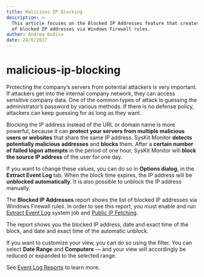 ```yaml
---
title: Malicious IP Blocking
description: >-
  This article focuses on the Blocked IP Addresses feature that creates a list
  of blocked IP addresses via Windows Firewall rules.
author: Andrea Budisa
date: 28/6/2017
---
```


# malicious-ip-blocking

Protecting the company’s servers from potential attackers is very important. If attackers get into the internal company network, they can access sensitive company data. One of the common types of attack is guessing the administrator’s password by various methods. If there is no defense policy, attackers can keep guessing for as long as they want.

Blocking the IP address instead of the URL or domain name is more powerful, because it can **protect your servers from multiple malicious users or websites** that share the same IP address. SysKit Monitor **detects potentially malicious addresses** and **blocks** them. After a **certain number of failed logon attempts** in the period of one hour, SysKit Monitor will **block the source IP address** of the user for one day.

If you want to change these values, you can do so in **Options dialog**, in the **Extract Event Log** tab. When the block time expires, the IP address will be **unblocked automatically**. It is also possible to unblock the IP address manually.

The **Blocked IP Addresses** report shows the list of blocked IP addresses via Windows Firewall rules. In order to see this report, you must enable and run [Extract Event Log](malicious-ip-blocking.md#internal/get-to-know-syskit-monitor/backstage-screen/configuration/options/#extract-event-log) system job and [Public IP Fetching](malicious-ip-blocking.md#internal/get-to-know-syskit-monitor/backstage-screen/configuration/options/#general).

The report shows you the blocked IP address, date and exact time of the block, and date and exact time of the automatic unblock.

If you want to customize your view, you can do so using the filter. You can select **Date Range** and **Computers** — and your view will accordingly be reduced or expanded to the selected range.

See [Event Log Reports](malicious-ip-blocking.md#internal/get-to-know-syskit-monitor/reports/event-log-reports) to learn more.

